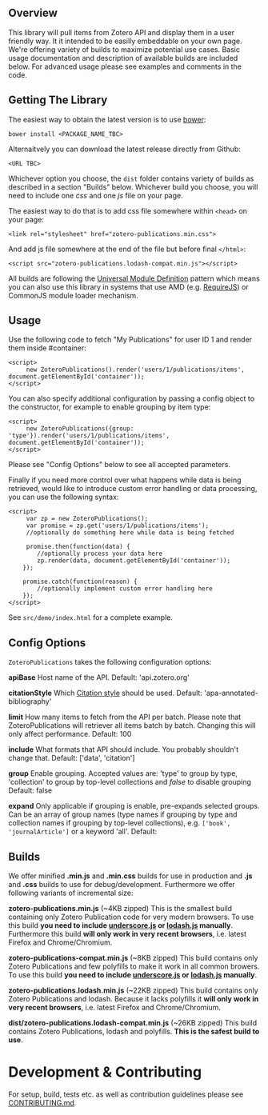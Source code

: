 Overview
--------
This library will pull items from Zotero API and display them in a user friendly way. It it intended to be easilly embeddable on your own page. We're offering variety of builds to maximize potential use cases. Basic usage documentation and description of available builds are included below. For advanced usage please see examples and comments in the code. 

Getting The Library
-------------------

The easiest way to obtain the latest version is to use [bower](http://bower.io/):

    bower install <PACKAGE_NAME_TBC>

Alternaitvely you can download the latest release directly from Github:

    <URL TBC>

Whichever option you choose, the `dist` folder contains variety of builds as described in a section "Builds" below. Whichever build you choose, you will need to include one *css* and one *js* file on your page.

The easiest way to do that is to add css file somewhere within `<head>` on your page:

    <link rel="stylesheet" href="zotero-publications.min.css">

And add js file somewhere at the end of the file but before final `</html>`:

    <script src="zotero-publications.lodash-compat.min.js"></script>

All builds are following the [Universal Module Definition](https://github.com/umdjs/umd) pattern which means you can also use this library in systems that use AMD (e.g. [RequireJS](http://requirejs.org/)) or CommonJS module loader mechanism.


Usage
-----

Use the following code to fetch "My Publications" for user ID 1 and render them inside #container: 

    <script>
         new ZoteroPublications().render('users/1/publications/items', document.getElementById('container'));
    </script>

You can also specify additional configuration by passing a config object to the constructor, for example to enable grouping by item type:

    <script>
         new ZoteroPublications({group: 'type'}).render('users/1/publications/items', document.getElementById('container'));
    </script>

Please see "Config Options" below to see all accepted parameters.

Finally if you need more control over what happens while data is being retrieved, would like to introduce custom error handling or data processing, you can use the following syntax:

    <script>
         var zp = new ZoteroPublications();
         var promise = zp.get('users/1/publications/items');
         //optionally do something here while data is being fetched

         promise.then(function(data) {
            //optionally process your data here
            zp.render(data, document.getElementById('container'));
        });

        promise.catch(function(reason) {
            //optionally implement custom error handling here
        });
    </script>


See `src/demo/index.html` for a complete example.

Config Options
--------------
`ZoteroPublications` takes the following configuration options:

**apiBase**
Host name of the API.
Default: 'api.zotero.org' 

**citationStyle**
Which [Citation style](https://www.zotero.org/styles/) should be used.
Default: 'apa-annotated-bibliography'

**limit**
How many items to fetch from the API per batch. Please note that ZoteroPublications will retriever all items batch by batch. Changing this will only affect performance.
Default: 100

**include**
What formats that API should include. You probably shouldn't change that.
Default: ['data', 'citation']

**group**
Enable grouping. Accepted values are: 'type' to group by type, 'collection' to group by top-level collections and *false* to disable grouping 
Default: false

**expand**
Only applicable if grouping is enable, pre-expands selected groups. Can be an array of group names (type names if grouping by type and collection names if grouping by top-level collections), e.g. `['book', 'journalArticle']` or a keyword 'all'.
Default:

Builds
------

We offer minified **.min.js** and **.min.css** builds for use in production and **.js** and **.css** builds to use for debug/development. Furthermore we offer following variants of incremental size:

**zotero-publications.min.js** (~4KB zipped)
This is the smallest build containing only Zotero Publication code for very modern browsers. To use this build **you need to include [underscore.js](http://underscorejs.org/) or [lodash.js](https://lodash.com/) manually**. Furthermore this build **will only work in very recent browsers**, i.e. latest Firefox and Chrome/Chromium.

**zotero-publications-compat.min.js** (~8KB zipped)
This build contains only Zotero Publications and few polyfills to make it work in all common browers. To use this build **you need to include [underscore.js](http://underscorejs.org/) or [lodash.js](https://lodash.com/) manually**.

**zotero-publications.lodash.min.js** (~22KB zipped)
This build contains only Zotero Publications and lodash. Because it lacks polyfills it **will only work in very recent browsers**, i.e. latest Firefox and Chrome/Chromium.

**dist/zotero-publications.lodash-compat.min.js** (~26KB zipped)
This build contains Zotero Publications, lodash and polyfills. **This is the safest build to use**.

Development & Contributing
===========

For setup, build, tests etc. as well as contribution guidelines please see [CONTRIBUTING.md](CONTRIBUTING.md).